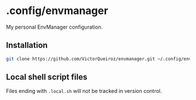 # .config/envmanager

My personal EnvManager configuration.

## Installation

```bash
git clone https://github.com/VictorQueiroz/envmanager.git ~/.config/envmanager
```

## Local shell script files

Files ending with `.local.sh` will not be tracked in version control.
